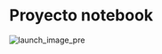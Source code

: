 # Proyecto notebook
![launch_image_pre](https://user-images.githubusercontent.com/72660021/148109484-1d74bd4a-1032-48a5-9f42-5b7bb388134d.png)

